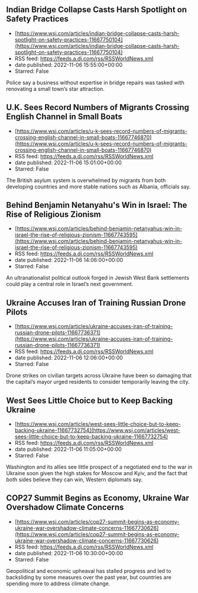 ## Indian Bridge Collapse Casts Harsh Spotlight on Safety Practices
 - [https://www.wsj.com/articles/indian-bridge-collapse-casts-harsh-spotlight-on-safety-practices-11667750104](https://www.wsj.com/articles/indian-bridge-collapse-casts-harsh-spotlight-on-safety-practices-11667750104)
 - RSS feed: https://feeds.a.dj.com/rss/RSSWorldNews.xml
 - date published: 2022-11-06 15:55:00+00:00
 - Starred: False

Police say a business without expertise in bridge repairs was tasked with renovating a small town’s star attraction.

## U.K. Sees Record Numbers of Migrants Crossing English Channel in Small Boats
 - [https://www.wsj.com/articles/u-k-sees-record-numbers-of-migrants-crossing-english-channel-in-small-boats-11667746870](https://www.wsj.com/articles/u-k-sees-record-numbers-of-migrants-crossing-english-channel-in-small-boats-11667746870)
 - RSS feed: https://feeds.a.dj.com/rss/RSSWorldNews.xml
 - date published: 2022-11-06 15:01:00+00:00
 - Starred: False

The British asylum system is overwhelmed by migrants from both developing countries and more stable nations such as Albania, officials say.

## Behind Benjamin Netanyahu's Win in Israel: The Rise of Religious Zionism
 - [https://www.wsj.com/articles/behind-benjamin-netanyahus-win-in-israel-the-rise-of-religious-zionism-11667743595](https://www.wsj.com/articles/behind-benjamin-netanyahus-win-in-israel-the-rise-of-religious-zionism-11667743595)
 - RSS feed: https://feeds.a.dj.com/rss/RSSWorldNews.xml
 - date published: 2022-11-06 14:06:00+00:00
 - Starred: False

An ultranationalist political outlook forged in Jewish West Bank settlements could play a central role in Israel’s next government.

## Ukraine Accuses Iran of Training Russian Drone Pilots
 - [https://www.wsj.com/articles/ukraine-accuses-iran-of-training-russian-drone-pilots-11667736371](https://www.wsj.com/articles/ukraine-accuses-iran-of-training-russian-drone-pilots-11667736371)
 - RSS feed: https://feeds.a.dj.com/rss/RSSWorldNews.xml
 - date published: 2022-11-06 12:06:00+00:00
 - Starred: False

Drone strikes on civilian targets across Ukraine have been so damaging that the capital’s mayor urged residents to consider temporarily leaving the city.

## West Sees Little Choice but to Keep Backing Ukraine
 - [https://www.wsj.com/articles/west-sees-little-choice-but-to-keep-backing-ukraine-11667732754](https://www.wsj.com/articles/west-sees-little-choice-but-to-keep-backing-ukraine-11667732754)
 - RSS feed: https://feeds.a.dj.com/rss/RSSWorldNews.xml
 - date published: 2022-11-06 11:05:00+00:00
 - Starred: False

Washington and its allies see little prospect of a negotiated end to the war in Ukraine soon given the high stakes for Moscow and Kyiv, and the fact that both sides believe they can win, Western diplomats say.

## COP27 Summit Begins as Economy, Ukraine War Overshadow Climate Concerns
 - [https://www.wsj.com/articles/cop27-summit-begins-as-economy-ukraine-war-overshadow-climate-concerns-11667730626](https://www.wsj.com/articles/cop27-summit-begins-as-economy-ukraine-war-overshadow-climate-concerns-11667730626)
 - RSS feed: https://feeds.a.dj.com/rss/RSSWorldNews.xml
 - date published: 2022-11-06 10:30:00+00:00
 - Starred: False

Geopolitical and economic upheaval has stalled progress and led to backsliding by some measures over the past year, but countries are spending more to address climate change.
